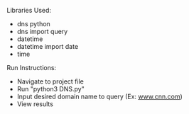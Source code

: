 Libraries Used:
- dns python
- dns import query
- datetime
- datetime import date
- time

Run Instructions:
- Navigate to project file
- Run "python3 DNS.py"
- Input desired domain name to query (Ex: www.cnn.com)
- View results
